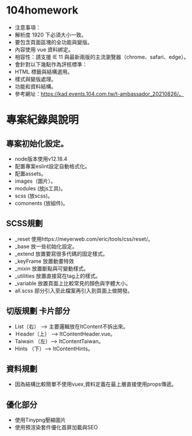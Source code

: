 # 104homework
- 注意事項：
- 解析度 1920 下必須大小一致。
- 要包含頁面區塊的全功能與變版。
- 內容使用 vue 資料綁定。
- 相容性：請支援 IE 11 與最新兩版的主流瀏覽器（chrome、safari、edge）。
- 會針對以下幾點作為評核標準：
- HTML 標籤與結構選用。
- 樣式與變版處理。
- 功能和資料結構。
- 參考網址：https://kad.events.104.com.tw/t-ambassador_20210826/。
# 專案紀錄與說明
## 專案初始化設定。
- node版本使用v12.18.4
- 配置專案eslint設定自動格式化。
- 配置assets。
- images（圖片）。
- modules (放js工具)。
- scss (放scss)。
- comonents (放組件)。
## SCSS規劃
- _reset 使用https://meyerweb.com/eric/tools/css/reset/。
- _base 放一些初始化設定。
- _extend 放置要寫很多代碼的固定樣式。
- _keyFrame 放置動畫特效
- _mixin 放置斷點與可變動樣式。
- _utilities 放置直接寫在tag上的樣式。
- _variable 放置頁面上比較常見的顏色與字體大小。
- all.scss 部分引入至此檔案再引入到頁面上做開發。
## 切版規劃 卡片部分
- List（右） --> 主要邏輯放在ItContent不拆出來。
- Ｈeader（上） --> ItContentHeader.vue。
- Taiwain （左）--> ItContentTaiwan。
- Hints （下）--> ItContentHints。
## 資料規劃
- 因為結構比較簡單不使用vuex,資料定義在最上層直接使用props傳遞。
## 優化部分
- 使用Tinypng壓縮圖片
- 使用預渲染套件優化首屏加載與SEO
